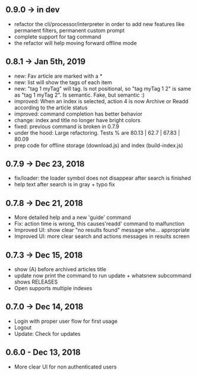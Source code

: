## 0.9.0 -> in dev

  * refactor the cli/processor/interpreter in order to add new features like permanent filters, permanent custom prompt
  * complete support for tag command
  * the refactor will help moving forward offline mode

## 0.8.1 -> Jan 5th, 2019

  * new: Fav article are marked with a *
  * new: list will show the tags of each item
  * new: "tag 1 myTag" will tag. Is not positional, so "tag myTag 1 2" is same as "tag 1 myTag 2". Is semantic. Fake, but semantic :)
  * improved: When an index is selected, action 4 is now Archive or Readd according to the article status
  * improved: command completion has better behavior
  * change: index and title no longer have bright colors
  * fixed: previous command is broken in 0.7.9
  * under the hood: Large refactoring. Tests % are 80.13 | 62.7 | 67.83 | 80.09
  * prep code for offline storage (download.js) and index (build-index.js)

## 0.7.9 -> Dec 23, 2018

  * fix/loader: the loader symbol does not disappear after search is finished
  * help text after search is in gray + typo fix

## 0.7.8 -> Dec 21, 2018

  * More detailed help and a new 'guide' command
  * Fix: action time is wrong, this causes'readd' command to malfunction
  * Improved UI: show clear "no results found" message whe... appropriate
  * Improved UI: more clear search and actions messages in results screen

## 0.7.3 -> Dec 15, 2018

  * show (A) before archived articles title
  * update now print the command to run update + whatsnew subcommand shows RELEASES
  * Open supports multiple indexes

## 0.7.0 -> Dec 14, 2018

  * Login with proper user flow for first usage
  * Logout
  * Update: Check for updates

## 0.6.0 - Dec 13, 2018

  * More clear UI for non authenticated users
